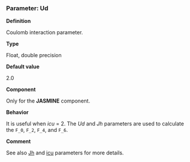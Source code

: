 ### Parameter: Ud

**Definition**

Coulomb interaction parameter.

**Type**

Float, double precision

**Default value**

2.0

**Component**

Only for the **JASMINE** component.

**Behavior**

It is useful when *icu* = 2. The *Ud* and *Jh* parameters are used to calculate the ``F_0``, ``F_2``, ``F_4``, and ``F_6``.

**Comment**

See also [Jh](p_jh.md) and [icu](p_icu.md) parameters for more details.